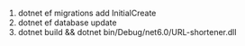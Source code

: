 1. dotnet ef migrations add InitialCreate
1. dotnet ef database update
1. dotnet build && dotnet bin/Debug/net6.0/URL-shortener.dll
